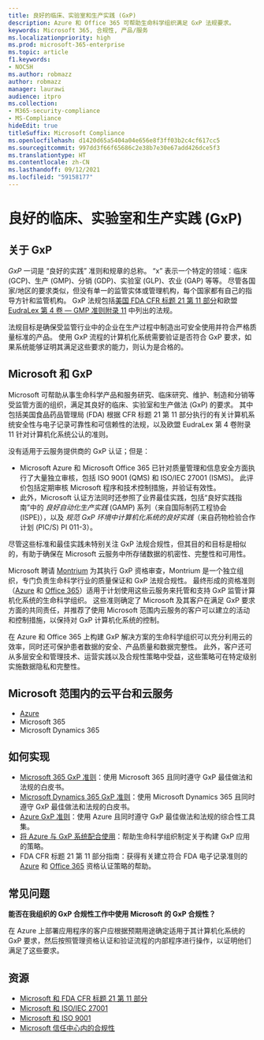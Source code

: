 ```yaml
---
title: 良好的临床、实验室和生产实践 (GxP)
description: Azure 和 Office 365 可帮助生命科学组织满足 GxP 法规要求。
keywords: Microsoft 365, 合规性, 产品/服务
ms.localizationpriority: high
ms.prod: microsoft-365-enterprise
ms.topic: article
f1.keywords:
- NOCSH
ms.author: robmazz
author: robmazz
manager: laurawi
audience: itpro
ms.collection:
- M365-security-compliance
- MS-Compliance
hideEdit: true
titleSuffix: Microsoft Compliance
ms.openlocfilehash: d1420d65a5404a04e656e8f3ff03b2c4cf617cc5
ms.sourcegitcommit: 997dd3f66f65686c2e38b7e30e67add426dce5f3
ms.translationtype: HT
ms.contentlocale: zh-CN
ms.lasthandoff: 09/12/2021
ms.locfileid: "59158177"
---
```

# <a name="good-clinical-laboratory-and-manufacturing-practices-gxp"></a>良好的临床、实验室和生产实践 (GxP)

## <a name="about-gxp"></a>关于 GxP

*GxP* 一词是 “良好的实践” 准则和规章的总称。 “x” 表示一个特定的领域：临床 (GCP)、生产 (GMP)、分销 (GDP)、实验室 (GLP)、农业 (GAP) 等等。 尽管各国家/地区的要求类似，但没有单一的监管实体或管理机构，每个国家都有自己的指导方针和监管机构。 GxP 法规包括[美国 FDA CFR 标题 21 第 11 部分](https://aka.ms/FDA-CFR)和欧盟 [EudraLex 第 4 卷 — GMP 准则附录 11](https://ec.europa.eu/health/documents/eudralex/vol-4_en) 中列出的法规。

法规目标是确保受监管行业中的企业在生产过程中制造出可安全使用并符合严格质量标准的产品。 使用 GxP 流程的计算机化系统需要验证是否符合 GxP 要求，如果系统能够证明其满足这些要求的能力，则认为是合格的。

## <a name="microsoft-and-gxp"></a>Microsoft 和 GxP

Microsoft 可帮助从事生命科学产品和服务研究、临床研究、维护、制造和分销等受监管方面的组织，满足其良好的临床、实验室和生产做法 (GxP) 的要求。 其中包括美国食品药品管理局 (FDA) 根据 CFR 标题 21 第 11 部分执行的有关计算机系统安全性与电子记录可靠性和可信赖性的法规，以及欧盟 EudraLex 第 4 卷附录 11 针对计算机化系统公认的准则。

没有适用于云服务提供商的 GxP 认证；但是：

- Microsoft Azure 和 Microsoft Office 365 已针对质量管理和信息安全方面执行了大量独立审核，包括 ISO 9001 (QMS) 和 ISO/IEC 27001 (ISMS)。 此评价包括定期审核 Microsoft 程序和技术控制措施，并验证有效性。
- 此外，Microsoft 认证方法同时还参照了业界最佳实践，包括“良好实践指南”中的 *良好自动化生产实践* (GAMP) 系列（来自国际制药工程协会 (ISPE)），以及 *规范 GxP 环境中计算机化系统的良好实践*（来自药物检验合作计划 (PIC/S) PI 011-3）。

尽管这些标准和最佳实践未特别关注 GxP 法规合规性，但其目的和目标是相似的，有助于确保在 Microsoft 云服务中所存储数据的机密性、完整性和可用性。

Microsoft 聘请 [Montrium](https://www.montrium.com/) 为其执行 GxP 资格审查，Montrium 是一个独立组织，专门负责生命科学行业的质量保证和 GxP 法规合规性。 最终形成的资格准则（[Azure](https://aka.ms/gxpcompliance) 和 [Office 365](https://aka.ms/o365-qualification-guideline)）适用于计划使用这些云服务来托管和支持 GxP 监管计算机化系统的生命科学组织。 这些准则确定了 Microsoft 及其客户在满足 GxP 要求方面的共同责任，并推荐了使用 Microsoft 范围内云服务的客户可以建立的活动和控制措施，以保持对 GxP 计算机化系统的控制。

在 Azure 和 Office 365 上构建 GxP 解决方案的生命科学组织可以充分利用云的效率，同时还可保护患者数据的安全、产品质量和数据完整性。 此外，客户还可从多层安全和管理技术、运营实践以及合规性策略中受益，这些策略可在特定级别实施数据隐私和完整性。

## <a name="microsoft-in-scope-cloud-platforms--services"></a>Microsoft 范围内的云平台和云服务

- [Azure](https://aka.ms/AzureCompliance)
- Microsoft 365
- Microsoft Dynamics 365

## <a name="how-to-implement"></a>如何实现

- [Microsoft 365 GxP 准则](../downloads/microsoft-365-gxp-guidelines-july-2020.pdf)：使用 Microsoft 365 且同时遵守 GxP 最佳做法和法规的白皮书。
- [Microsoft Dynamics 365 GxP 准则](https://servicetrust.microsoft.com/ViewPage/MSComplianceGuide?command=Download&downloadType=Document&downloadId=fb579b09-0874-4197-a97e-a25992383482&docTab=4ce99610-c9c0-11e7-8c2c-f908a777fa4d_Compliance_Guides)：使用 Microsoft Dynamics 365 且同时遵守 GxP 最佳做法和法规的白皮书。
- [Azure GxP 准则](https://aka.ms/gxpcompliance)：使用 Azure 且同时遵守 GxP 最佳做法和法规的综合性工具集。
- [将 Azure 与 GxP 系统配合使用](https://aka.ms/GXP-Azure-Strategies)：帮助生命科学组织制定关于构建 GxP 应用的策略。
- FDA CFR 标题 21 第 11 部分指南：获得有关建立符合 FDA 电子记录准则的 [Azure](https://aka.ms/Azure-FDA-Guidelines) 和 [Office 365](https://aka.ms/o365-qualification-guideline) 资格认证策略的帮助。

## <a name="frequently-asked-questions"></a>常见问题

**能否在我组织的 GxP 合规性工作中使用 Microsoft 的 GxP 合规性？**

在 Azure 上部署应用程序的客户应根据预期用途确定适用于其计算机化系统的 GxP 要求，然后按照管理资格认证和验证流程的内部程序进行操作，以证明他们满足了这些要求。

## <a name="resources"></a>资源

- [Microsoft 和 FDA CFR 标题 21 第 11 部分](offering-fda-cfr-title-21-part-11.md)
- [Microsoft 和 ISO/IEC 27001](offering-iso-27001.md)
- [Microsoft 和 ISO 9001](offering-iso-9001.md)
- [Microsoft 信任中心内的合规性](https://www.microsoft.com/trust-center/compliance/compliance-overview)
